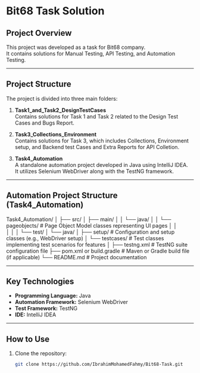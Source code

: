 # Bit68 Task Solution

## Project Overview
This project was developed as a task for Bit68 company.  
It contains solutions for Manual Testing, API Testing, and Automation Testing.

---

## Project Structure

The project is divided into three main folders:

1. **Task1_and_Task2_DesignTestCases**  
   Contains solutions for Task 1 and Task 2 related to the Design Test Cases and Bugs Report.

2. **Task3_Collections_Environment**  
   Contains solutions for Task 3, which includes Collections, Environment setup, and Backend test Cases and Extra Reports for API Colletion.

3. **Task4_Automation**  
   A standalone automation project developed in Java using IntelliJ IDEA.  
   It utilizes Selenium WebDriver along with the TestNG framework.

---

## Automation Project Structure (Task4_Automation)
Task4_Automation/
│
├── src/
│   ├── main/
│   │   └── java/
│   │       └──  pageobjects/       # Page Object Model classes representing UI pages
│   │         
│   │
│   └── test/
│       └── java/
│           ├── setup/                 # Configuration and setup classes (e.g., WebDriver setup)
│           └── testcases/             # Test classes implementing test scenarios for features
│
├── testng.xml                        # TestNG suite configuration file
├── pom.xml or build.gradle           # Maven or Gradle build file (if applicable)
└── README.md                        # Project documentation



---

## Key Technologies

- **Programming Language:** Java  
- **Automation Framework:** Selenium WebDriver  
- **Test Framework:** TestNG  
- **IDE:** IntelliJ IDEA  

---

## How to Use

1. Clone the repository:

   ```bash
   git clone https://github.com/IbrahimMohamedFahmy/Bit68-Task.git



